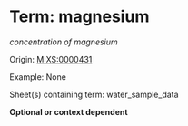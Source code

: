 # Term: magnesium

*concentration of magnesium*

Origin: [MIXS:0000431](https://w3id.org/mixs/0000431)

Example: None

Sheet(s) containing term: water_sample_data

**Optional or context dependent**